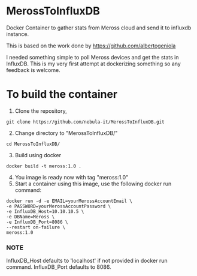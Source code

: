 # MerossToInfluxDB
Docker Container to gather stats from Meross cloud and send it to influxdb instance.

This is based on the work done by https://github.com/albertogeniola

I needed something simple to poll Meross devices and get the stats in InfluxDB. This is my very first attempt at dockerizing something so any feedback is welcome.

# To build the container
1. Clone the repository, 
```
git clone https://github.com/nebula-it/MerossToInfluxDB.git
```
2. Change directory to "MerossToInfluxDB/"
```
cd MerossToInfluxDB/
```
3. Build using docker
```
docker build -t meross:1.0 .
```
4. You image is ready now with tag "meross:1.0"
5. Start a container using this image, use the following docker run command:
```
docker run -d -e EMAIL=yourMerossAccountEmail \
-e PASSWORD=yourMerossAccountPassword \
-e InfluxDB_Host=10.10.10.5 \
-e DBName=Meross \ 
-e InfluxDB_Port=8086 \
--restart on-failure \
meross:1.0
```

### NOTE

InfluxDB_Host defaults to 'localhost' if not provided in docker run command. InfluxDB_Port defaults to 8086.
